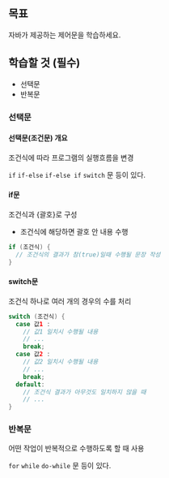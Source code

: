 ## 목표

자바가 제공하는 제어문을 학습하세요.

## 학습할 것 (필수)

- 선택문
- 반복문

### 선택문

#### 선택문(조건문) 개요

조건식에 따라 프로그램의 실행흐름을 변경

`if` `if-else` `if-else if` `switch` 문 등이 있다.

#### if문

조건식과 \{괄호\}로 구성

- 조건식에 해당하면 괄호 안 내용 수행

```java
if (조건식) {
  // 조건식의 결과가 참(true)일때 수행될 문장 작성
}
```

#### switch문

조건식 하나로 여러 개의 경우의 수를 처리

```java
switch (조건식) {
  case 값1 :
    // 값1 일치시 수행될 내용
    // ...
    break;
  case 값2 :
    // 값2 일치시 수행될 내용
    // ...
    break;
  default:
    // 조건식 결과가 아무것도 일치하지 않을 때
    // ...
}
```

### 반복문

어떤 작업이 반복적으로 수행하도록 할 때 사용

`for` `while` `do-while` 문 등이 있다.
